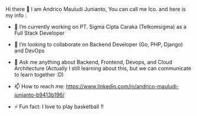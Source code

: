 Hi there 👋
I am Andrico Mauludi Junianto, You can call me Ico. and here is my info :

- 🔭 I’m currently working on PT. Sigma Cipta Caraka (Telkomsigma) as a Full Stack Developer
- 👯 I’m looking to collaborate on Backend Developer (Go, PHP, Django) and DevOps
- 💬 Ask me anything about Backend, Frontend, Devops, and Cloud Architecture (Actually I still learning about this, but we can communicate to learn together :D)
- 📫 How to reach me: 
https://www.linkedin.com/in/andrico-mauludi-junianto-b9413b196/

- ⚡ Fun fact: I love to play basketball !!

